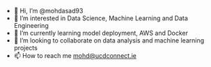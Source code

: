 - 👋 Hi, I’m @mohdasad93
- 👀 I’m interested in Data Science, Machine Learning and Data Engineering
- 🌱 I’m currently learning model deployment, AWS and Docker
- 💞️ I’m looking to collaborate on data analysis and machine learning projects
- 📫 How to reach me mohd@ucdconnect.ie

<!---
mohdasad93/mohdasad93 is a ✨ special ✨ repository because its `README.md` (this file) appears on your GitHub profile.
You can click the Preview link to take a look at your changes.
--->

